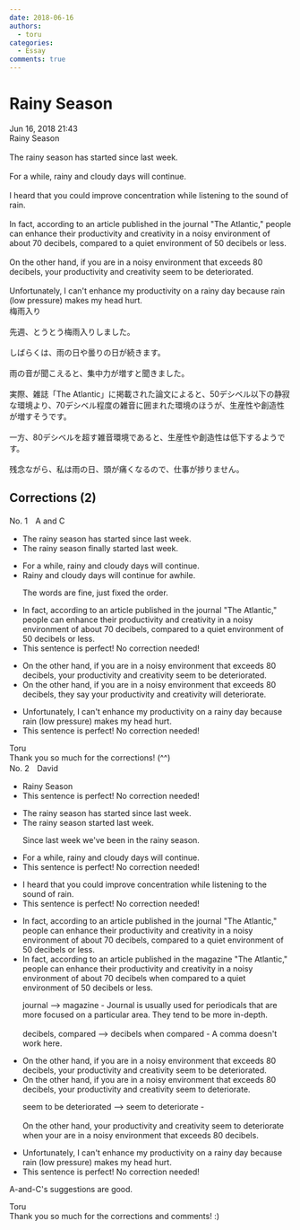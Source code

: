 ```yaml
---
date: 2018-06-16
authors:
  - toru
categories:
  - Essay
comments: true
---
```


# Rainy Season
<div class="date">Jun 16, 2018 21:43</div>
<div id="post"><div id="body_show_ori">
Rainy Season<br/><br/>The rainy season has started since last week.<br/><br/>For a while, rainy and cloudy days will continue.<br/><br/>I heard that you could improve concentration while listening to the sound of rain.<br/><br/>In fact, according to an article published in the journal "The Atlantic," people can enhance their productivity and creativity in a noisy environment of about 70 decibels, compared to a quiet environment of 50 decibels or less.<br/><br/>On the other hand, if you are in a noisy environment that exceeds 80 decibels, your productivity and creativity seem to be deteriorated.<br/><br/>Unfortunately, I can't enhance my productivity on a rainy day because rain (low pressure) makes my head hurt.
</div></div>

<!-- more -->

<div id="post_ja"><div id="body_show_mo">
梅雨入り<br/><br/>先週、とうとう梅雨入りしました。<br/><br/>しばらくは、雨の日や曇りの日が続きます。<br/><br/>雨の音が聞こえると、集中力が増すと聞きました。<br/><br/>実際、雑誌「The Atlantic」に掲載された論文によると、50デシベル以下の静寂な環境より、70デシベル程度の雑音に囲まれた環境のほうが、生産性や創造性が増すそうです。<br/><br/>一方、80デシベルを超す雑音環境であると、生産性や創造性は低下するようです。<br/><br/>残念ながら、私は雨の日、頭が痛くなるので、仕事が捗りません。
</div></div>

## Corrections (2)
<div id="block"><div class="first_name"> No. 1　<span class="just_name">A and C</span></div><div id="block2">
<ul class="correction_field">
<li class="incorrect">The rainy season has started since last week.</li>
<li class="corrected correct">
The rainy season finally started last week.
</li>
</ul>
<ul class="correction_field">
<li class="incorrect">For a while, rainy and cloudy days will continue.</li>
<li class="corrected correct">
Rainy and cloudy days will continue for awhile.
<p class="correction_comment">The words are fine, just fixed the order.</p>
</li>
</ul>
<ul class="correction_field">
<li class="incorrect">In fact, according to an article published in the journal "The Atlantic," people can enhance their productivity and creativity in a noisy environment of about 70 decibels, compared to a quiet environment of 50 decibels or less.</li>
<li class="corrected perfect">This sentence is perfect! No correction needed!</li>
</ul>
<ul class="correction_field">
<li class="incorrect">On the other hand, if you are in a noisy environment that exceeds 80 decibels, your productivity and creativity seem to be deteriorated.</li>
<li class="corrected correct">
On the other hand, if you are in a noisy environment that exceeds 80 decibels, they say your productivity and creativity will deteriorate.
</li>
</ul>
<ul class="correction_field">
<li class="incorrect">Unfortunately, I can't enhance my productivity on a rainy day because rain (low pressure) makes my head hurt.</li>
<li class="corrected perfect">This sentence is perfect! No correction needed!</li>
</ul>
</div><div class="name"><span class="just_name">Toru</span><br>
Thank you so much for the corrections! (^^)
</div>
</div>
<div id="block"><div class="first_name"> No. 2　<span class="just_name">David</span></div><div id="block2">
<ul class="correction_field">
<li class="incorrect">Rainy Season</li>
<li class="corrected perfect">This sentence is perfect! No correction needed!</li>
</ul>
<ul class="correction_field">
<li class="incorrect">The rainy season has started since last week.</li>
<li class="corrected correct">
The rainy season started last week.
<p class="correction_comment">Since last week we've been in the rainy season.</p>
</li>
</ul>
<ul class="correction_field">
<li class="incorrect">For a while, rainy and cloudy days will continue.</li>
<li class="corrected perfect">This sentence is perfect! No correction needed!</li>
</ul>
<ul class="correction_field">
<li class="incorrect">I heard that you could improve concentration while listening to the sound of rain.</li>
<li class="corrected perfect">This sentence is perfect! No correction needed!</li>
</ul>
<ul class="correction_field">
<li class="incorrect">In fact, according to an article published in the journal "The Atlantic," people can enhance their productivity and creativity in a noisy environment of about 70 decibels, compared to a quiet environment of 50 decibels or less.</li>
<li class="corrected correct">
In fact, according to an article published in the magazine "The Atlantic," people can enhance their productivity and creativity in a noisy environment of about 70 decibels when compared to a quiet environment of 50 decibels or less.
<p class="correction_comment">journal --&gt; magazine - Journal is usually used for periodicals that are more focused on a particular area. They tend to be more in-depth.  <br/><br/>decibels, compared --&gt; decibels when compared -  A comma doesn't work here.</p>
</li>
</ul>
<ul class="correction_field">
<li class="incorrect">On the other hand, if you are in a noisy environment that exceeds 80 decibels, your productivity and creativity seem to be deteriorated.</li>
<li class="corrected correct">
On the other hand, if you are in a noisy environment that exceeds 80 decibels, your productivity and creativity seem to deteriorate.
<p class="correction_comment">seem to be deteriorated --&gt; seem to deteriorate - <br/><br/>On the other hand, your productivity and creativity seem to deteriorate when your are in a noisy environment that exceeds 80 decibels.</p>
</li>
</ul>
<ul class="correction_field">
<li class="incorrect">Unfortunately, I can't enhance my productivity on a rainy day because rain (low pressure) makes my head hurt.</li>
<li class="corrected perfect">This sentence is perfect! No correction needed!</li>
</ul>
<p class="comment_small">
 A-and-C's suggestions are good.
</p>

</div><div class="name"><span class="just_name">Toru</span><br>
Thank you so much for the corrections and comments! :)
</div>
</div>
